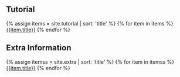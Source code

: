 ## Tutorial
{% assign items = site.tutorial | sort: 'title' %}
{% for item in items %}
[{{item.title}}]({{item.url}})
{% endfor %}
## Extra Information
{% assign itemss = site.extra | sort: 'title' %}
{% for item in itemss %}
[{{item.title}}]({{item.url}})
{% endfor %}

